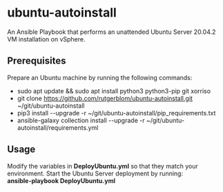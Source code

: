 # ubuntu-autoinstall

An Ansible Playbook that performs an unattended Ubuntu Server 20.04.2 VM installation on vSphere.

## Prerequisites

Prepare an Ubuntu machine by running the following commands:

* sudo apt update && sudo apt install python3 python3-pip git xorriso
* git clone https://github.com/rutgerblom/ubuntu-autoinstall.git ~/git/ubuntu-autoinstall
* pip3 install --upgrade -r ~/git/ubuntu-autoinstall/pip_requirements.txt
* ansible-galaxy collection install --upgrade -r ~/git/ubuntu-autoinstall/requirements.yml

## Usage

Modify the variables in **DeployUbuntu.yml** so that they match your environment. Start the Ubuntu Server deployment by running:
<br>
**ansible-playbook DeployUbuntu.yml**
